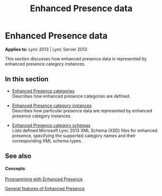 ﻿---
title: Enhanced Presence data
TOCTitle: Enhanced Presence data
ms:assetid: a608642f-450f-4836-b190-bb1b1b1dbceb
ms:mtpsurl: https://msdn.microsoft.com/library/Dn454619(v=office.15)
ms:contentKeyID: 57093105
ms.date: 07/24/2014
mtps_version: v=office.15
---

# Enhanced Presence data


**Applies to:** Lync 2013 | Lync Server 2013

This section discusses how enhanced presence data is represented by enhanced presence category instances.

## In this section

  - [Enhanced Presence categories](enhanced-presence-categories.md)  
    Describes how enhanced presence categories are defined.

  - [Enhanced Presence category instances](enhanced-presence-category-instances.md)  
    Describes how particular presence data are represented by enhanced presence category instances.

  - [Enhanced Presence category schemas](enhanced-presence-category-schemas.md)  
    Lists defined Microsoft Lync 2013 XML Schema (XSD) files for enhanced presence, specifying the supported category names and their corresponding XML schema types.

## See also

#### Concepts

[Programming with Enhanced Presence](programming-with-enhanced-presence.md)

[General features of Enhanced Presence](general-features-of-enhanced-presence.md)

